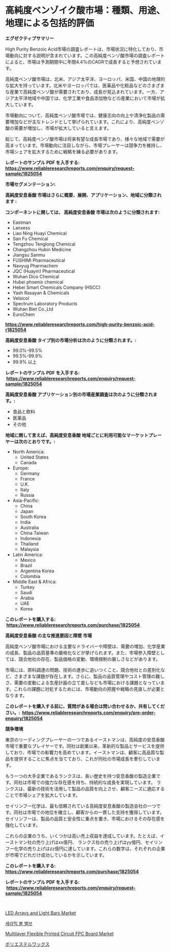 <p><h1>高純度ベンゾイク酸市場：種類、用途、地理による包括的評価</h1></p><p><strong>エグゼクティブサマリー</strong></p>
<p><p>High Purity Benzoic Acid市場の調査レポートは、市場状況に特化しており、市場動向に対する説明が含まれています。この高純度ベンゾ酸市場の調査レポートによると、市場は予測期間中に年間4.4%のCAGRで成長すると予想されています。</p><p>高純度ベンゾ酸市場は、北米、アジア太平洋、ヨーロッパ、米国、中国の地理的な拡大を持っています。北米やヨーロッパでは、医薬品や化粧品などのさまざまな産業で高純度ベンゾ酸が需要されており、成長が見込まれています。一方、アジア太平洋地域や中国では、化学工業や食品添加物などの産業において市場が拡大しています。</p><p>市場動向について、高純度ベンゾ酸市場では、健康志向の向上や清浄化製品の需要増加などが主なトレンドとして挙げられています。これにより、高純度ベンゾ酸の需要が増加し、市場が拡大していると言えます。</p><p>総じて、高純度ベンゾ酸市場は将来有望な成長市場であり、様々な地域で需要が高まっています。市場動向に注目しながら、市場プレーヤーは競争力を維持し、市場シェアを拡大するために戦略を練る必要があります。</p></p>
<p><strong>レポートのサンプル PDF を入手する: <a href="https://www.reliableresearchreports.com/enquiry/request-sample/1825054">https://www.reliableresearchreports.com/enquiry/request-sample/1825054</a></strong></p>
<p><strong>市場セグメンテーション:</strong></p>
<p><strong> 高純度安息香酸 市場はさらに概要、展開、アプリケーション、地域に分類されます :</strong></p>
<p><strong>コンポーネントに関しては、 高純度安息香酸 市場は次のように分類されます: &nbsp;</strong></p>
<p><ul><li>Eastman</li><li>Lanxess</li><li>Liao Ning Huayi Chemical</li><li>San Fu Chemical</li><li>Tengzhou Tenglong Chemical</li><li>Changzhou Hubin Medicine</li><li>Jiangsu Sanmu</li><li>FUSHIMI Pharmaceutical</li><li>Navyug Pharmachem</li><li>JQC (Huayin) Pharmaceutical</li><li>Wuhan Dico Chemical</li><li>Hubei phoenix chemical</li><li>Hebei Smart Chemicals Company (HSCC)</li><li>Yash Rasayan & Chemicals</li><li>Velsicol</li><li>Spectrum Laboratory Products</li><li>Wuhan Biet Co.,Ltd</li><li>EuroChem</li></ul></p>
<p><strong><a href="https://www.reliableresearchreports.com/high-purity-benzoic-acid-r1825054">https://www.reliableresearchreports.com/high-purity-benzoic-acid-r1825054</a></strong></p>
<p><strong> 高純度安息香酸 タイプ別の市場分析は次のように分類されます。:</strong></p>
<p><ul><li>99.0%-99.5%</li><li>99.5%-99.9%</li><li>99.9% 以上</li></ul></p>
<p><strong>レポートのサンプル PDF を入手する: &nbsp;<a href="https://www.reliableresearchreports.com/enquiry/request-sample/1825054">https://www.reliableresearchreports.com/enquiry/request-sample/1825054</a></strong></p>
<p><strong> 高純度安息香酸 アプリケーション別の市場産業調査は次のように分類されます。:</strong></p>
<p><ul><li>食品と飲料</li><li>医薬品</li><li>その他</li></ul></p>
<p><strong>地域に関して言えば、高純度安息香酸 地域ごとに利用可能なマーケットプレーヤーは次のとおりです。:</strong></p>
<p><ul>
    <li>
        North America:
        <ul>
            <li>United States</li>
            <li>Canada</li>
        </ul>
    </li>
    <li>
        Europe:
        <ul>
            <li>Germany</li>
            <li>France</li>
            <li>U.K.</li>
            <li>Italy</li>
            <li>Russia</li>
        </ul>
    </li>
    <li>
        Asia-Pacific:
        <ul>
            <li>China</li>
            <li>Japan</li>
            <li>South Korea</li>
            <li>India</li>
            <li>Australia</li>
            <li>China Taiwan</li>
            <li>Indonesia</li>
            <li>Thailand</li>
            <li>Malaysia</li>
        </ul>
    </li>
    <li>
        Latin America:
        <ul>
            <li>Mexico</li>
            <li>Brazil</li>
            <li>Argentina Korea</li>
            <li>Colombia</li>
        </ul>
    </li>
    <li>
        Middle East & Africa:
        <ul>
            <li>Turkey</li>
            <li>Saudi</li>
            <li>Arabia</li>
            <li>UAE</li>
            <li>Korea</li>
        </ul>
    </li>
    </ul></p>
<p><strong>このレポートを購入する: &nbsp;<a href="https://www.reliableresearchreports.com/purchase/1825054">https://www.reliableresearchreports.com/purchase/1825054</a></strong></p>
<p><strong>高純度安息香酸 の主な推進要因と障壁 市場</strong></p>
<p><p>高純度ベンゾ酸市場における主要なドライバーや障壁は、需要の増加、化学産業の成長、製品の品質基準の厳格化などが挙げられます。また、市場参入障壁としては、競合他社の存在、製品価格の変動、環境規制の厳しさなどがあります。</p><p>市場には、原料調達の問題、技術の進歩に追いつくこと、競合他社との差別化など、さまざまな課題が存在します。さらに、製品の品質管理やコスト管理の難しさ、需要の変動による生産計画の立て直しなども市場における課題となっています。これらの課題に対処するためには、市場動向の把握や戦略の見直しが必要となります。</p></p>
<p><strong>このレポートを購入する前に、質問がある場合は問い合わせるか、共有してください。:&nbsp; <a href="https://www.reliableresearchreports.com/enquiry/pre-order-enquiry/1825054">https://www.reliableresearchreports.com/enquiry/pre-order-enquiry/1825054</a></strong></p>
<p><strong>競争環境</strong></p>
<p><p>東京のリーディングプレーヤーの一つであるイーストマンは、高純度の安息香酸市場で重要なプレイヤーです。同社は創業以来、革新的な製品とサービスを提供しており、市場での影響力を高めています。イーストマンは、顧客に高品質な製品を提供することに焦点を当てており、これが同社の市場成長を牽引しています。</p><p>もう一つの大手企業であるランクスは、長い歴史を持つ安息香酸の製造企業です。同社は市場での強力な存在感を持ち、持続的な成長を実現しています。 ランクスは、最新の技術を活用して製品の品質を向上させ、顧客ニーズに適応することで市場シェアを拡大しています。</p><p>セイリンフー化学は、最も信頼されている高純度安息香酸の製造会社の一つです。同社は市場での地位を確立し、顧客からの一貫した支持を獲得しています。セイリンフーは、製品の品質と安全性に重点を置き、市場におけるその存在感を強化しています。</p><p>これらの企業のうち、いくつかは高い売上収益を達成しています。たとえば、イーストマン社の売り上げはxx億円、 ランクス社の売り上げはyy億円、セイリンフー化学の売り上げはzz億円に達しています。これらの数字は、それぞれの企業が市場でどれだけ成功しているかを示しています。</p></p>
<p><strong>このレポートを購入する: &nbsp; <a href="https://www.reliableresearchreports.com/purchase/1825054">https://www.reliableresearchreports.com/purchase/1825054</a></strong></p>
<p><strong>レポートのサンプル PDF を入手する: &nbsp;<a href="https://www.reliableresearchreports.com/enquiry/request-sample/1825054">https://www.reliableresearchreports.com/enquiry/request-sample/1825054</a></strong><strong></strong></p>
<p>&nbsp;</p>
<p><p><a href="https://www.linkedin.com/pulse/led-arrays-light-bars-market-research-report-its-history-ofw3e?trackingId=96As2r0f6IsC%2FNW8xFPKng%3D%3D">LED Arrays and Light Bars Market</a></p><p><a href="https://github.com/RichardLueilwitz787/Market-Research-Report-List-1/blob/main/406843729014.md">세라믹 볼 밸브</a></p><p><a href="https://www.linkedin.com/pulse/multilayer-flexible-printed-circuit-fpc-board-market-report-3flmc?trackingId=8u8xv9piYzZl540EEuazKA%3D%3D">Multilayer Flexible Printed Circuit FPC Board Market</a></p><p><a href="https://github.com/JacksonWiza1924/Market-Research-Report-List-1/blob/main/728008931498.md">ポリエステルワックス</a></p></p>